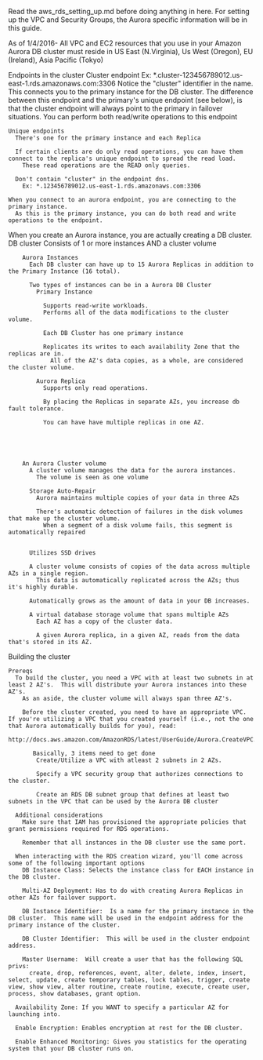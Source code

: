 Read the aws_rds_setting_up.md before doing anything in here.
  For setting up the VPC and Security Groups, the Aurora specific information will be in this guide.




  As of 1/4/2016- All VPC and EC2 resources that you use in your Amazon Aurora DB cluster must reside in US East (N.Virginia), Us West (Oregon), EU (Ireland), Asia Pacific (Tokyo)

  Endpoints in the cluster
    Cluster endpoint
      Ex: *.cluster-123456789012.us-east-1.rds.amazonaws.com:3306
        Notice the "cluster" identifier in the name.
        This connects you to the primary instance for the DB cluster.
          The difference between this endpoint and the primary's unique endpoint (see below), is that the cluster endpoint will always point to the primary in failover situations.
        You can perform both read/write operations to this endpoint

    Unique endpoints
      There's one for the primary instance and each Replica

      If certain clients are do only read operations, you can have them connect to the replica's unique endpoint to spread the read load.
        These read operations are the READ only queries.

      Don't contain "cluster" in the endpoint dns.
        Ex: *.123456789012.us-east-1.rds.amazonaws.com:3306

    When you connect to an aurora endpoint, you are connecting to the primary instance.
      As this is the primary instance, you can do both read and write operations to the endpoint.

  When you create an Aurora instance, you are actually creating a DB cluster.
    DB cluster
      Consists of
        1 or more instances AND a cluster volume


        Aurora Instances
          Each DB cluster can have up to 15 Aurora Replicas in addition to the Primary Instance (16 total).

          Two types of instances can be in a Aurora DB Cluster
            Primary Instance

              Supports read-write workloads.
              Performs all of the data modifications to the cluster volume.

              Each DB Cluster has one primary instance

              Replicates its writes to each availability Zone that the replicas are in.
                All of the AZ's data copies, as a whole, are considered the cluster volume.

            Aurora Replica
              Supports only read operations.

              By placing the Replicas in separate AZs, you increase db fault tolerance.

              You can have have multiple replicas in one AZ.





        An Aurora Cluster volume
          A cluster volume manages the data for the aurora instances. 
            The volume is seen as one volume

          Storage Auto-Repair
            Aurora maintains multiple copies of your data in three AZs

            There's automatic detection of failures in the disk volumes that make up the cluster volume.
              When a segment of a disk volume fails, this segment is automatically repaired
          

          Utilizes SSD drives

          A cluster volume consists of copies of the data across multiple AZs in a single region.
            This data is automatically replicated across the AZs; thus it's highly durable.

          Automatically grows as the amount of data in your DB increases. 

          A virtual database storage volume that spans multiple AZs
            Each AZ has a copy of the cluster data.

            A given Aurora replica, in a given AZ, reads from the data that's stored in its AZ.  

  Building the cluster

    Prereqs
      To build the cluster, you need a VPC with at least two subnets in at least 2 AZ's.  This will distribute your Aurora instances into these AZ's.
        As an aside, the cluster volume will always span three AZ's.

        Before the cluster created, you need to have an appropriate VPC.  If you're utilizing a VPC that you created yourself (i.e., not the one that Aurora automatically builds for you), read:
           http://docs.aws.amazon.com/AmazonRDS/latest/UserGuide/Aurora.CreateVPC.html

           Basically, 3 items need to get done
            Create/Utilize a VPC with atleast 2 subnets in 2 AZs.

            Specify a VPC security group that authorizes connections to the cluster.

            Create an RDS DB subnet group that defines at least two subnets in the VPC that can be used by the Aurora DB cluster

      Additional considerations
        Make sure that IAM has provisioned the appropriate policies that grant permissions required for RDS operations.

        Remember that all instances in the DB cluster use the same port.

      When interacting with the RDS creation wizard, you'll come across some of the following important options
        DB Instance Class: Selects the instance class for EACH instance in the DB cluster.

        Multi-AZ Deployment: Has to do with creating Aurora Replicas in other AZs for failover support.

        DB Instance Identifier:  Is a name for the primary instance in the DB cluster.  This name will be used in the endpoint address for the primary instance of the cluster.

        DB Cluster Identifier:  This will be used in the cluster endpoint address.

        Master Username:  Will create a user that has the following SQL privs:
          create, drop, references, event, alter, delete, index, insert, select, update, create temporary tables, lock tables, trigger, create view, show view, alter routine, create routine, execute, create user, process, show databases, grant option.

      Availability Zone: If you WANT to specify a particular AZ for launching into.

      Enable Encryption: Enables encryption at rest for the DB cluster.

      Enable Enhanced Monitoring: Gives you statistics for the operating system that your DB cluster runs on.








